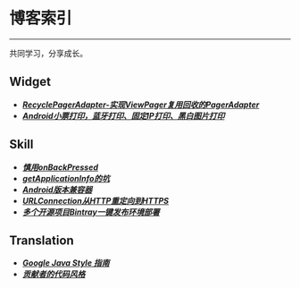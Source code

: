 
# 博客索引
------
共同学习，分享成长。

## Widget
- [***RecyclePagerAdapter-实现ViewPager复用回收的PagerAdapter***](https://github.com/AlexMofer/ProjectX/blob/master/blogs/%5BWidget%5DRecyclePagerAdapter-%E5%AE%9E%E7%8E%B0ViewPager%E5%A4%8D%E7%94%A8%E5%9B%9E%E6%94%B6%E7%9A%84PagerAdapter.md)
- [***Android小票打印，蓝牙打印、固定IP打印、黑白图片打印***](https://github.com/AlexMofer/ProjectX/blob/master/blogs/%5BWidget%5DAndroid%E5%B0%8F%E7%A5%A8%E6%89%93%E5%8D%B0%EF%BC%8C%E8%93%9D%E7%89%99%E6%89%93%E5%8D%B0%E3%80%81%E5%9B%BA%E5%AE%9AIP%E6%89%93%E5%8D%B0%E3%80%81%E9%BB%91%E7%99%BD%E5%9B%BE%E7%89%87%E6%89%93%E5%8D%B0.md)

## Skill
- [***慎用onBackPressed***](https://github.com/AlexMofer/ProjectX/blob/master/blogs/%5BSkill%5D%E6%85%8E%E7%94%A8onBackPressed().md)
- [***getApplicationInfo的坑***](https://github.com/AlexMofer/ProjectX/blob/master/blogs/%5BSkill%5DgetApplicationInfo%E7%9A%84%E5%9D%91.md)
- [***Android版本兼容器***](https://github.com/AlexMofer/ProjectX/blob/master/blogs/%5BSkill%5DAndroid%E7%89%88%E6%9C%AC%E5%85%BC%E5%AE%B9%E5%99%A8.md)
- [***URLConnection从HTTP重定向到HTTPS***](https://github.com/AlexMofer/ProjectX/blob/master/blogs/%5BSkill%5DURLConnection%E4%BB%8EHTTP%E9%87%8D%E5%AE%9A%E5%90%91%E5%88%B0HTTPS.md)
- [***多个开源项目Bintray一键发布环境部署***](https://github.com/AlexMofer/ProjectX/blob/master/blogs/%5BSkill%5D%E5%A4%9A%E4%B8%AA%E5%BC%80%E6%BA%90%E9%A1%B9%E7%9B%AEBintray%E4%B8%80%E9%94%AE%E5%8F%91%E5%B8%83%E7%8E%AF%E5%A2%83%E9%83%A8%E7%BD%B2.md)

## Translation
- [***Google Java Style 指南***](https://github.com/AlexMofer/ProjectX/blob/master/blogs/%5BTranslation%5DGoogle%20Java%20Style%20%E6%8C%87%E5%8D%97.md)
- [***贡献者的代码风格***](https://github.com/AlexMofer/ProjectX/blob/master/blogs/%5BTranslation%5D%E8%B4%A1%E7%8C%AE%E8%80%85%E7%9A%84%E4%BB%A3%E7%A0%81%E9%A3%8E%E6%A0%BC.md)